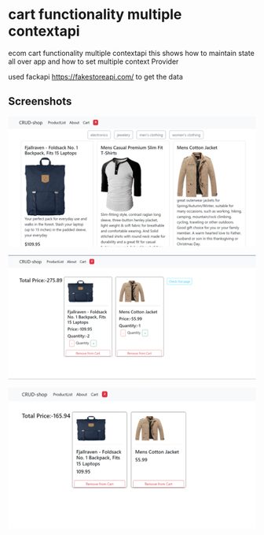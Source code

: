 
# cart functionality multiple contextapi


 ecom cart functionality multiple contextapi
 this shows how to maintain state all over app and how to set multiple context Provider

 used fackapi https://fakestoreapi.com/
 to get the data 
## Screenshots

![App Screenshot](https://github.com/mayuresh1007/react-multipleContext-ecom-cart/blob/ba870397283fc16c58f9f14983e59508bab76916/ecomContext.png)

![App Screenshot](https://github.com/mayuresh1007/react-multipleContext-ecom-cart/blob/ba870397283fc16c58f9f14983e59508bab76916/newCart.png)

![App Screenshot](https://github.com/mayuresh1007/react-multipleContext-ecom-cart/blob/ba870397283fc16c58f9f14983e59508bab76916/cart.png)
